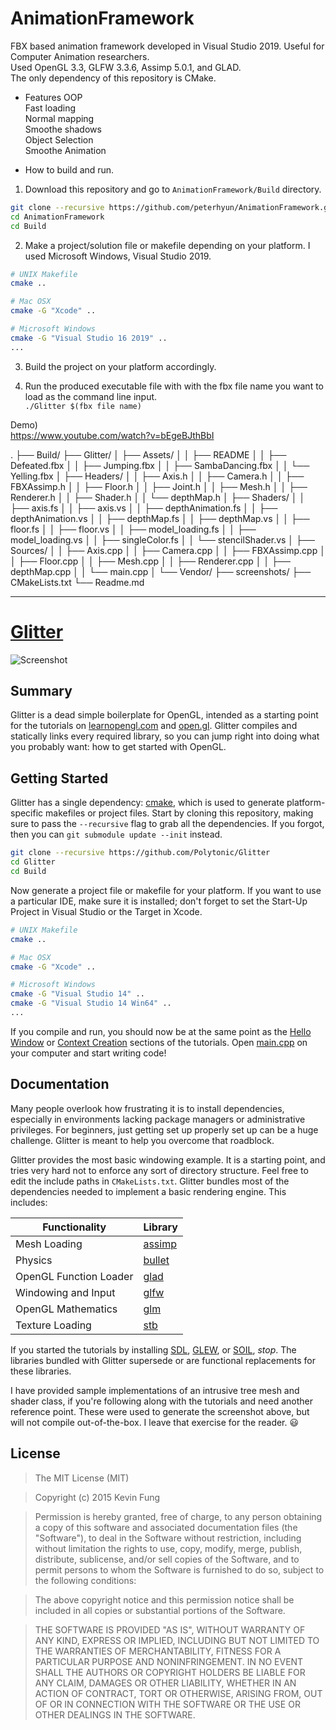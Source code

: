 # AnimationFramework  
FBX based animation framework developed in Visual Studio 2019. Useful for Computer Animation researchers.  
Used OpenGL 3.3, GLFW 3.3.6, Assimp 5.0.1, and GLAD.  
The only dependency of this repository is CMake.
  
* Features
OOP  
Fast loading  
Normal mapping  
Smoothe shadows  
Object Selection  
Smoothe Animation  

* How to build and run.
1. Download this repository and go to ```AnimationFramework/Build``` directory.

```bash
git clone --recursive https://github.com/peterhyun/AnimationFramework.git
cd AnimationFramework
cd Build
```

2. Make a project/solution file or makefile depending on your platform. I used Microsoft Windows, Visual Studio 2019.

```bash
# UNIX Makefile
cmake ..

# Mac OSX
cmake -G "Xcode" ..

# Microsoft Windows
cmake -G "Visual Studio 16 2019" ..
...
```

3. Build the project on your platform accordingly.

4. Run the produced executable file with with the fbx file name you want to load as the command line input.  
```./Glitter $(fbx file name)```
  
Demo)  
https://www.youtube.com/watch?v=bEgeBJthBbI

.
├── Build/
├── Glitter/
│   ├── Assets/
│   │   ├── README
│   │   ├── Defeated.fbx
│   │   ├── Jumping.fbx
│   │   ├── SambaDancing.fbx
│   │   └── Yelling.fbx
│   ├── Headers/
│   │   ├── Axis.h
│   │   ├── Camera.h
│   │   ├── FBXAssimp.h
│   │   ├── Floor.h
│   │   ├── Joint.h
│   │   ├── Mesh.h
│   │   ├── Renderer.h
│   │   ├── Shader.h
│   │   └── depthMap.h
│   ├── Shaders/
│   │   ├── axis.fs
│   │   ├── axis.vs
│   │   ├── depthAnimation.fs
│   │   ├── depthAnimation.vs
│   │   ├── depthMap.fs
│   │   ├── depthMap.vs
│   │   ├── floor.fs
│   │   ├── floor.vs
│   │   ├── model_loading.fs
│   │   ├── model_loading.vs
│   │   ├── singleColor.fs
│   │   └── stencilShader.vs
│   ├── Sources/
│   │   ├── Axis.cpp
│   │   ├── Camera.cpp
│   │   ├── FBXAssimp.cpp
│   │   ├── Floor.cpp
│   │   ├── Mesh.cpp
│   │   ├── Renderer.cpp
│   │   ├── depthMap.cpp
│   │   └── main.cpp
│   └── Vendor/
├── screenshots/
├── CMakeLists.txt
└── Readme.md

-------------------------------------------------------------------------------------------------------------------------------------------------------------------
# [Glitter](http://polytonic.github.io/Glitter/)
![Screenshot](http://i.imgur.com/MDo2rsy.jpg)

## Summary
Glitter is a dead simple boilerplate for OpenGL, intended as a starting point for the tutorials on [learnopengl.com](http://www.learnopengl.com) and [open.gl](https://open.gl). Glitter compiles and statically links every required library, so you can jump right into doing what you probably want: how to get started with OpenGL.

## Getting Started
Glitter has a single dependency: [cmake](http://www.cmake.org/download/), which is used to generate platform-specific makefiles or project files. Start by cloning this repository, making sure to pass the `--recursive` flag to grab all the dependencies. If you forgot, then you can `git submodule update --init` instead.

```bash
git clone --recursive https://github.com/Polytonic/Glitter
cd Glitter
cd Build
```

Now generate a project file or makefile for your platform. If you want to use a particular IDE, make sure it is installed; don't forget to set the Start-Up Project in Visual Studio or the Target in Xcode.

```bash
# UNIX Makefile
cmake ..

# Mac OSX
cmake -G "Xcode" ..

# Microsoft Windows
cmake -G "Visual Studio 14" ..
cmake -G "Visual Studio 14 Win64" ..
...
```

If you compile and run, you should now be at the same point as the [Hello Window](http://www.learnopengl.com/#!Getting-started/Hello-Window) or [Context Creation](https://open.gl/context) sections of the tutorials. Open [main.cpp](https://github.com/Polytonic/Glitter/blob/master/Glitter/Sources/main.cpp) on your computer and start writing code!

## Documentation
Many people overlook how frustrating it is to install dependencies, especially in environments lacking package managers or administrative privileges. For beginners, just getting set up properly set up can be a huge challenge. Glitter is meant to help you overcome that roadblock.

Glitter provides the most basic windowing example. It is a starting point, and tries very hard not to enforce any sort of directory structure. Feel free to edit the include paths in `CMakeLists.txt`. Glitter bundles most of the dependencies needed to implement a basic rendering engine. This includes:

Functionality           | Library
----------------------- | ------------------------------------------
Mesh Loading            | [assimp](https://github.com/assimp/assimp)
Physics                 | [bullet](https://github.com/bulletphysics/bullet3)
OpenGL Function Loader  | [glad](https://github.com/Dav1dde/glad)
Windowing and Input     | [glfw](https://github.com/glfw/glfw)
OpenGL Mathematics      | [glm](https://github.com/g-truc/glm)
Texture Loading         | [stb](https://github.com/nothings/stb)

If you started the tutorials by installing [SDL](https://www.libsdl.org/), [GLEW](https://github.com/nigels-com/glew), or [SOIL](http://www.lonesock.net/soil.html), *stop*. The libraries bundled with Glitter supersede or are functional replacements for these libraries.

I have provided sample implementations of an intrusive tree mesh and shader class, if you're following along with the tutorials and need another reference point. These were used to generate the screenshot above, but will not compile out-of-the-box. I leave that exercise for the reader. :smiley:

## License
>The MIT License (MIT)

>Copyright (c) 2015 Kevin Fung

>Permission is hereby granted, free of charge, to any person obtaining a copy of this software and associated documentation files (the "Software"), to deal in the Software without restriction, including without limitation the rights to use, copy, modify, merge, publish, distribute, sublicense, and/or sell copies of the Software, and to permit persons to whom the Software is furnished to do so, subject to the following conditions:

>The above copyright notice and this permission notice shall be included in all copies or substantial portions of the Software.

>THE SOFTWARE IS PROVIDED "AS IS", WITHOUT WARRANTY OF ANY KIND, EXPRESS OR IMPLIED, INCLUDING BUT NOT LIMITED TO THE WARRANTIES OF MERCHANTABILITY, FITNESS FOR A PARTICULAR PURPOSE AND NONINFRINGEMENT. IN NO EVENT SHALL THE AUTHORS OR COPYRIGHT HOLDERS BE LIABLE FOR ANY CLAIM, DAMAGES OR OTHER LIABILITY, WHETHER IN AN ACTION OF CONTRACT, TORT OR OTHERWISE, ARISING FROM, OUT OF OR IN CONNECTION WITH THE SOFTWARE OR THE USE OR OTHER DEALINGS IN THE SOFTWARE.
